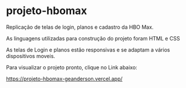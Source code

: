 # projeto-hbomax

Replicação de telas de login, planos e cadastro da HBO Max.

As linguagens utilizadas para construção do projeto foram HTML e CSS

As telas de Login e planos estão responsivas e se adaptam a vários dispositivos moveis.

Para visualizar o projeto pronto, clique no Link abaixo:

https://projeto-hbomax-geanderson.vercel.app/